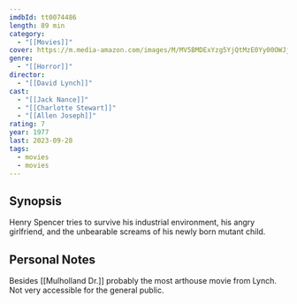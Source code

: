 ```yaml
---
imdbId: tt0074486
length: 89 min
category:
  - "[[Movies]]"
cover: https://m.media-amazon.com/images/M/MV5BMDExYzg5YjQtMzE0Yy00OWJjLThiZTctMWI5MzhjM2RmNjA4L2ltYWdlXkEyXkFqcGdeQXVyNTAyODkwOQ@@._V1_SX300.jpg
genre:
  - "[[Horror]]"
director:
  - "[[David Lynch]]"
cast:
  - "[[Jack Nance]]"
  - "[[Charlotte Stewart]]"
  - "[[Allen Joseph]]"
rating: 7
year: 1977
last: 2023-09-28
tags:
  - movies
  - movies
---
```

## Synopsis

Henry Spencer tries to survive his industrial environment, his angry girlfriend, and the unbearable screams of his newly born mutant child.

## Personal Notes

Besides [[Mulholland Dr.]] probably the most arthouse movie from Lynch. Not very accessible for the general public.


